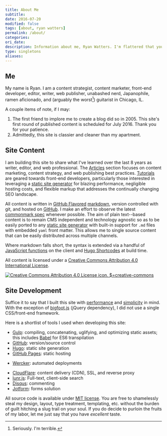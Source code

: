 ```yaml
---
title: About Me
subtitle:
date: 2016-07-20
modified: false
tags: [about, ryan watters]
permalink: /about/
categories:
ori_date:
description: Information about me, Ryan Watters. I'm flattered that you're interested in reading about my favorite subject to talk about.
type: singletons
aliases:
---
```


## Me

My name is Ryan. I am a content strategist, content marketer, front-end developer, editor, writer, web publisher, unabashed nerd, Japanophile, ramen aficionado, and (arguably the worst[^1]) guitarist in Chicago, IL.

A couple items of note, if I may:

1. The first friend to implore me to create a blog did so in 2005. This site's first round of published content is scheduled for July 2016. Thank you for your patience.
2. Admittedly, this site is classier and cleaner than my apartment.

## Site Content

I am building this site to share what I've learned over the last 8 years as writer, editor, and web professional. The [Articles][] section focuses on content marketing, content strategy, and web publishing best practices. [Tutorials][] are geared towards front-end developers, particularly those interested in leveraging a [static site generator][] for blazing performance, negligible hosting costs, and flexible markup that addresses the continually changing SEO landscape.

All content is written in [GitHub Flavored][] [markdown](https://daringfireball.net/projects/markdown/), version controlled with git, and hosted on [GitHub][]. I make an effort to observe the latest [commonmark spec][] whenever possible. The aim of plain text--based content is to remain CMS independent and technology agnostic so as to be easily ported to any [static site generator][] with built-in support for `.md` files with embedded `yaml` front matter. This allows me to single source content that can be easily distributed across multiple channels.

Where markdown falls short, the syntax is extended via a handful of [JavaScript functions][] on the client and [Hugo Shortcodes][] at build time.

All content is licensed under a [Creative Commons Attribution 4.0 International License](http://creativecommons.org/licenses/by/4.0/).

[![Creative Commons Attribution 4.0 License icon. $=creative-commons](/assets/images/icons/cc-by.svg)](//creativecommons.org/licenses/by/4.0/)

## Site Development

Suffice it to say that I built this site with [performance][] and [simplicity][] in mind. With the exception of [bigfoot.js][] (jQuery dependency), I did not use a single CSS/front-end framework.

Here is a shortlist of tools I used when developing this site:

* [Gulp][]: compiling, concatenating, uglifying, and optimizing static assets; this includes [Babel][] for ES6 transpilation
* [GitHub][]: version/source control
* [Hugo][]: static site generation
* [GitHub Pages][]: static hosting
<!-- * [Amazon Simple Storage Service (S3)][]: hosting (static bucket) -->
* [Wercker][]: automated deployments
<!-- * [Amazon Web Services CLI][]: local deployments -->
* [CloudFlare][]: content delivery (CDN), SSL, and reverse proxy
* [lunr.js][]: Full-text, client-side search
* [Disqus][]: commenting
* [Jotform][]: forms solution

All source code is available under [MIT license][]. You are free to shamelessly steal my design, layout, type treatment, templating, etc. without the burden of guilt hitching a slug trail on your soul. If you do decide to purloin the fruits of my labor, let me just say that you have *excellent* taste.

[Amazon Simple Storage Service (S3)]:https://aws.amazon.com/s3/
[Amazon Web Services CLI]: https://aws.amazon.com/cli/
[Articles]: /articles
[Babel]: https://babeljs.io/
[bigfoot.js]: http://www.bigfootjs.com/
[CloudFlare]: https://www.cloudflare.com
[colophon]: /colophon
[commonmark spec]: http://spec.commonmark.org/
[Disqus]:https://disqus.com/
[Jotform]:http://www.jotform.com/
[GitHub]:https://github.com/rdwatters/ryanwattersme
[GitHub Flavored]:https://help.github.com/articles/basic-writing-and-formatting-syntax/
[GitHub Pages]: https://pages.github.com/
[Gulp]:http://gulpjs.com/
[available on GitHub]:https://www.github.com/rdwatters/ryanwattersme
[Hugo]:http://gohugo.io/
[Hugo Shortcodes]:http://gohugo.io/extras/shortcodes/
[JavaScript Functions]:https://github.com/rdwatters/ryanwattersme/tree/master/assets/js/modules
[lunr.js]:http://lunrjs.com/
[MIT License]:https://opensource.org/licenses/MIT
[parse]:https://www.parse.com
[performance]:https://developers.google.com/speed/pagespeed/insights/?url=https%3A%2F%2Fryanwatters.io
[simplicity]:/colophon/
[static site generator]:https://www.staticgen.com/
[tutorials]: /tutorials
[wercker]:http://wercker.com/

[^1]: Seriously. I'm terrible.